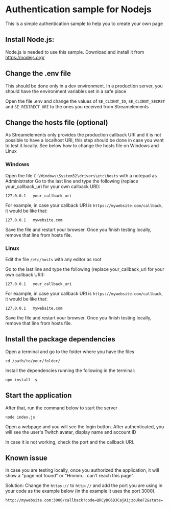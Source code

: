 # Authentication sample for Nodejs
This is a simple authentication sample to help you to create your own page

## Install Node.js:

Node.js is needed to use this sample. Download and install it from https://nodejs.org/

## Change the .env file

This should be done only in a dev environment. In a production server, you should have the environment variables set in a safe place

Open the file .env and change the values of `SE_CLIENT_ID`, `SE_CLIENT_SECRET` and `SE_REDIRECT_URI` to the ones you received from Streamelements

## Change the hosts file (optional)

As Streamelements only provides the production callback URI and it is not possible to have a localhost URI, this step should be done in case you want to test it locally.
See below how to change the hosts file on Windows and Linux

### Windows
Open the file `C:\Windows\System32\drivers\etc\hosts` with a notepad as Administrator
Go to the last line and type the following (replace your_callback_uri for your own callback URI):

`127.0.0.1   your_callback_uri`

For example, in case your callback URI is `https://mywebsite.com/callback`, it would be like that:

`127.0.0.1   mywebsite.com`

Save the file and restart your browser. Once you finish testing locally, remove that line from hosts file.

### Linux

Edit the file `/etc/hosts` with any editor as root

Go to the last line and type the following (replace your_callback_uri for your own callback URI):

`127.0.0.1   your_callback_uri`

For example, in case your callback URI is `https://mywebsite.com/callback`, it would be like that:

`127.0.0.1   mywebsite.com`

Save the file and restart your browser. Once you finish testing locally, remove that line from hosts file.

## Install the package dependencies

Open a terminal and go to the folder where you have the files

`cd /path/to/your/folder/`

Install the dependencies running the following in the terminal: 

`npm install -y`

## Start the application

After that, run the command below to start the server

`node index.js`

Open a webpage and you will see the login button. After authenticated, you will see the user's Twitch avatar, display name and account ID

In case it is not working, check the port and the callback URI.

## Known issue
In case you are testing locally, once you authorized the application, it will show a "page not found" or "Hmmm… can't reach this page".

Solution: Change the `https://` to `http://` and add the port you are using in your code as the example below (in the example it uses the port 3000).

`http://mywebsite.com:3000/callback?code=QRCyDO6DJCajAijzoUkeF2&state=`
